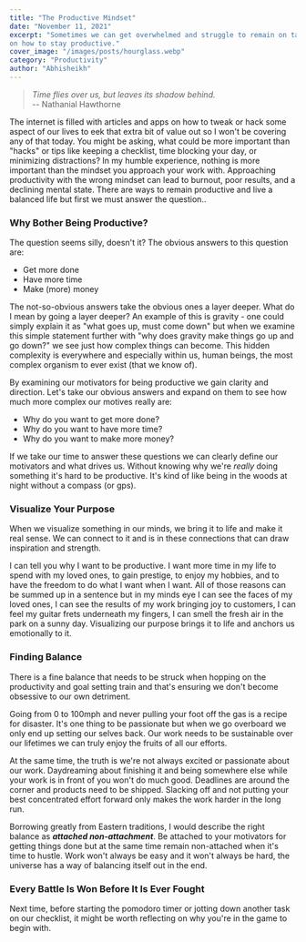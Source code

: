 ```yaml
---
title: "The Productive Mindset"
date: "November 11, 2021"
excerpt: "Sometimes we can get overwhelmed and struggle to remain on task. Here are some insights 
on how to stay productive."
cover_image: "/images/posts/hourglass.webp"
category: "Productivity"
author: "Abhisheikh"
---
```


> _Time flies over us, but leaves its shadow behind._  
> -- Nathanial Hawthorne

The internet is filled with articles and apps on how to tweak or hack some aspect of our lives to eek that extra bit of value out so I won't be covering any of that today. You might be asking, what could be more important than "hacks" or tips like keeping a checklist, time blocking your day, or minimizing distractions? In my humble experience, nothing is more important than the mindset you approach your work with. Approaching productivity with the wrong mindset can lead to burnout, poor results, and a declining mental state. There are ways to remain productive and live a balanced life but first we must answer the question..

### Why Bother Being Productive?

The question seems silly, doesn't it? The obvious answers to this question are:

- Get more done
- Have more time
- Make (more) money

The not-so-obvious answers take the obvious ones a layer deeper. What do I mean by going a layer deeper? An example of this is gravity - one could simply explain it as "what goes up, must come down" but when we examine this simple statement further with "why does gravity make things go up and go down?" we see just how complex things can become. This hidden complexity is everywhere and especially within us, human beings, the most complex organism to ever exist (that we know of).

By examining our motivators for being productive we gain clarity and direction. Let's take our obvious answers and expand on them to see how much more complex our motives really are:

- Why do you want to get more done?
- Why do you want to have more time?
- Why do you want to make more money?

If we take our time to answer these questions we can clearly define our motivators and what drives us. Without knowing why we're *really* doing something it's hard to be productive. It's kind of like being in the woods at night without a compass (or gps).

### Visualize Your Purpose

When we visualize something in our minds, we bring it to life and make it real sense. We can connect to it and is in these connections that can draw inspiration and strength.

I can tell you why I want to be productive. I want more time in my life to spend with my loved ones, to gain prestige, to enjoy my hobbies, and to have the freedom to do what I want when I want. All of those reasons can be summed up in a sentence but in my minds eye I can see the faces of my loved ones, I can see the results of my work bringing joy to customers, I can feel my guitar frets underneath my fingers, I can smell the fresh air in the park on a sunny day. Visualizing our purpose brings it to life and anchors us emotionally to it.

### Finding Balance

There is a fine balance that needs to be struck when hopping on the productivity and goal setting train and that's ensuring we don't become obsessive to our own detriment. 

Going from 0 to 100mph and never pulling your foot off the gas is a recipe for disaster. It's one thing to be passionate but when we go overboard we only end up setting our selves back. Our work needs to be sustainable over our lifetimes we can truly enjoy the fruits of all our efforts.

At the same time, the truth is we're not always excited or passionate about our work. Daydreaming about finishing it and being somewhere else while your work is in front of you won't do much good. Deadlines are around the corner and products need to be shipped. Slacking off and not putting your best concentrated effort forward only makes the work harder in the long run.

Borrowing greatly from Eastern traditions, I would describe the right balance as ***attached non-attachment***. Be attached to your motivators for getting things done but at the same time remain non-attached when it's time to hustle. Work won't always be easy and it won't always be hard, the universe has a way of balancing itself out in the end.

### Every Battle Is Won Before It Is Ever Fought

Next time, before starting the pomodoro timer or jotting down another task on our checklist, it might be worth reflecting on why you're in the game to begin with. 
